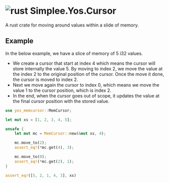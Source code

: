 # ![rust](https://img.shields.io/badge/Rust-000000?style=for-the-badge&logo=rust&logoColor=white) Simplee.Yos.Cursor
A rust crate for moving around values within a slide of memory.

## Example
In the below example, we have a slice of memory of 5 i32 values.

 - We create a cursor that start at index 4 which means the cursor will store internally the value 5. By moving to index 2, we move the value at the index 2 to the original position of the cursor. Once the move it done, the cursor is moved to index 2. 
 - Next we move again the cursor to index 0, which means we move the value 1 to the cursor position, which is index 2. 
 - In the end, when the cursor goes out of scope, it updates the value at the final cursor position with the stored value.

```rust
use yos_memcursor::MemCursor;

let mut xs = [1, 2, 3, 4, 5];

unsafe {
    let mut mc = MemCursor::new(&mut xs, 4);

    mc.move_to(2);
    assert_eq!(*mc.get(4), 3);

    mc.move_to(0);
    assert_eq!(*mc.get(2), 1);
}

assert_eq!([5, 2, 1, 4, 3], xs)
```
